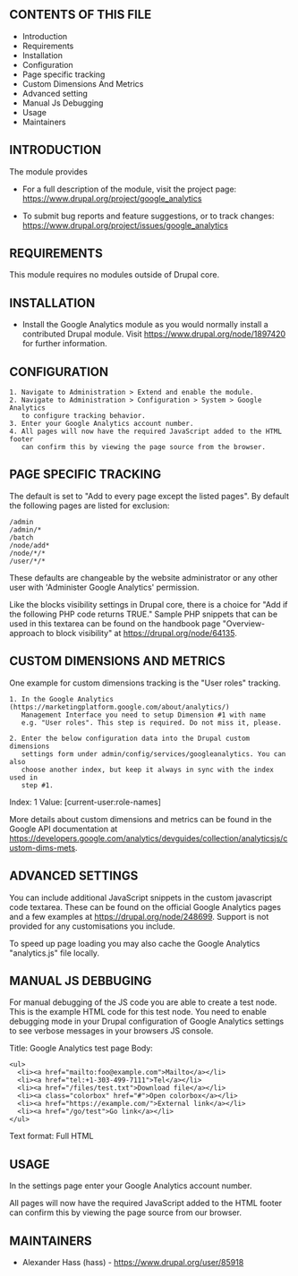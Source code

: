 ## CONTENTS OF THIS FILE

 * Introduction
 * Requirements
 * Installation
 * Configuration
 * Page specific tracking
 * Custom Dimensions And Metrics
 * Advanced setting
 * Manual Js Debugging
 * Usage
 * Maintainers


## INTRODUCTION

The module provides

 * For a full description of the module, visit the project page:
   https://www.drupal.org/project/google_analytics

 * To submit bug reports and feature suggestions, or to track changes:
   https://www.drupal.org/project/issues/google_analytics


## REQUIREMENTS

This module requires no modules outside of Drupal core.


## INSTALLATION

 * Install the Google Analytics module as you would normally install a
   contributed Drupal module. Visit https://www.drupal.org/node/1897420 for
   further information.


## CONFIGURATION

    1. Navigate to Administration > Extend and enable the module.
    2. Navigate to Administration > Configuration > System > Google Analytics
       to configure tracking behavior.
    3. Enter your Google Analytics account number.
    4. All pages will now have the required JavaScript added to the HTML footer
       can confirm this by viewing the page source from the browser.


## PAGE SPECIFIC TRACKING

The default is set to "Add to every page except the listed pages". By
default the following pages are listed for exclusion:

```
/admin
/admin/*
/batch
/node/add*
/node/*/*
/user/*/*
```

These defaults are changeable by the website administrator or any other
user with 'Administer Google Analytics' permission.

Like the blocks visibility settings in Drupal core, there is a choice for
"Add if the following PHP code returns TRUE." Sample PHP snippets that can be
used in this textarea can be found on the handbook page "Overview-approach to
block visibility" at https://drupal.org/node/64135.


## CUSTOM DIMENSIONS AND METRICS

One example for custom dimensions tracking is the "User roles" tracking.

    1. In the Google Analytics (https://marketingplatform.google.com/about/analytics/)
       Management Interface you need to setup Dimension #1 with name
       e.g. "User roles". This step is required. Do not miss it, please.

    2. Enter the below configuration data into the Drupal custom dimensions
       settings form under admin/config/services/googleanalytics. You can also
       choose another index, but keep it always in sync with the index used in
       step #1.

   Index: 1
   Value: [current-user:role-names]

More details about custom dimensions and metrics can be found in the Google API
documentation at https://developers.google.com/analytics/devguides/collection/analyticsjs/custom-dims-mets.


## ADVANCED SETTINGS

You can include additional JavaScript snippets in the custom javascript
code textarea. These can be found on the official Google Analytics pages
and a few examples at https://drupal.org/node/248699. Support is not
provided for any customisations you include.

To speed up page loading you may also cache the Google Analytics "analytics.js"
file locally.


## MANUAL JS DEBBUGING

For manual debugging of the JS code you are able to create a test node. This
is the example HTML code for this test node. You need to enable debugging mode
in your Drupal configuration of Google Analytics settings to see verbose
messages in your browsers JS console.

Title: Google Analytics test page
Body:
```
<ul>
  <li><a href="mailto:foo@example.com">Mailto</a></li>
  <li><a href="tel:+1-303-499-7111">Tel</a></li>
  <li><a href="/files/test.txt">Download file</a></li>
  <li><a class="colorbox" href="#">Open colorbox</a></li>
  <li><a href="https://example.com/">External link</a></li>
  <li><a href="/go/test">Go link</a></li>
</ul>
```

Text format: Full HTML


## USAGE

In the settings page enter your Google Analytics account number.

All pages will now have the required JavaScript added to the HTML footer can
confirm this by viewing the page source from our browser.


## MAINTAINERS

 * Alexander Hass (hass) - https://www.drupal.org/user/85918
